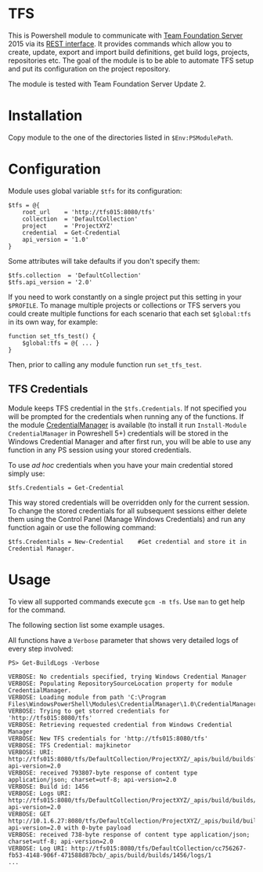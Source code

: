 TFS
===

This is Powershell module to communicate with [Team Foundation Server](https://www.visualstudio.com/en-us/products/tfs-overview-vs.aspx) 2015 via its [REST interface](https://www.visualstudio.com/integrate/get-started/rest/basics). It provides commands which allow you to create, update, export and import build definitions, get build logs, projects, repositories etc. The goal of the module is to be able to automate TFS setup and put its configuration on the project repository.

The module is tested with Team Foundation Server Update 2.

Installation
============

Copy module to the one of the directories listed in `$Env:PSModulePath`.


Configuration
=============

Module uses global variable `$tfs` for its configuration:

    $tfs = @{
        root_url    = 'http://tfs015:8080/tfs'
        collection  = 'DefaultCollection'
        project     = 'ProjectXYZ'
        credential  = Get-Credential
        api_version = '1.0'
    }

Some attributes will take defaults if you don't specify them:

    $tfs.collection  = 'DefaultCollection'
    $tfs.api_version = '2.0'

If you need to work constantly on a single project put this setting in your `$PROFILE`. To manage multiple projects or collections or TFS servers you could create multiple functions for each scenario that each set `$global:tfs` in its own way, for example:

    function set_tfs_test() {
        $global:tfs = @{ ... }
    }

Then, prior to calling any module function run `set_tfs_test`.

TFS Credentials
---------------

Module keeps TFS credential in the `$tfs.Credentials`. If not specified you will be prompted for the credentials when running any of the functions. If the module [CredentialManager](https://github.com/davotronic5000/PowerShell_Credential_Manager) is available (to install it run `Install-Module CredentialManager` in Powreshell 5+) credentials will be stored in the Windows Credential Manager and after first run, you will be able to use any function in any PS session using your stored credentials.

To use _ad hoc_ credentials when you have your main credential stored simply use: 
    
    $tfs.Credentials = Get-Credential

This way stored credentials will be overridden only for the current session. To change the stored credentials for all subsequent sessions either delete them using the Control Panel (Manage Windows Credentials) and run any function again or use the following command:

    $tfs.Credentials = New-Credential    #Get credential and store it in Credential Manager.

Usage
=====

To view all supported commands execute `gcm -m tfs`. Use `man` to get help for the command.

The following section list some example usages. 

All functions have a `Verbose` parameter that shows very detailed logs of every step involved:

    PS> Get-BuildLogs -Verbose

    VERBOSE: No credentials specified, trying Windows Credential Manager
    VERBOSE: Populating RepositorySourceLocation property for module CredentialManager.
    VERBOSE: Loading module from path 'C:\Program Files\WindowsPowerShell\Modules\CredentialManager\1.0\CredentialManager.dll'.
    VERBOSE: Trying to get storred credentials for 'http://tfs015:8080/tfs'
    VERBOSE: Retrieving requested credential from Windows Credential Manager
    VERBOSE: New TFS credentials for 'http://tfs015:8080/tfs'
    VERBOSE: TFS Credential: majkinetor
    VERBOSE: URI: http://tfs015:8080/tfs/DefaultCollection/ProjectXYZ/_apis/build/builds?api-version=2.0
    VERBOSE: received 793807-byte response of content type application/json; charset=utf-8; api-version=2.0
    VERBOSE: Build id: 1456
    VERBOSE: Logs URI: http://tfs015:8080/tfs/DefaultCollection/ProjectXYZ/_apis/build/builds/1456/logs?api-version=2.0
    VERBOSE: GET http://10.1.6.27:8080/tfs/DefaultCollection/ProjectXYZ/_apis/build/builds/1456/logs?api-version=2.0 with 0-byte payload
    VERBOSE: received 738-byte response of content type application/json; charset=utf-8; api-version=2.0
    VERBOSE: Log URI: http://tfs015:8080/tfs/DefaultCollection/cc756267-fb53-4148-906f-471588d87bcb/_apis/build/builds/1456/logs/1
    ...
